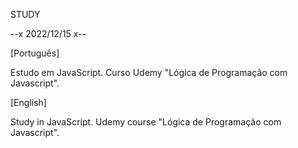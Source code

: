 
STUDY

--x 2022/12/15 x--

[Português]

Estudo em JavaScript. Curso Udemy "Lógica de Programação com Javascript".

[English]

Study in JavaScript. Udemy course "Lógica de Programação com Javascript".
